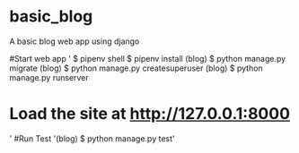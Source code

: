 # basic_blog
A basic blog web app using django

#Start web app
'
$ pipenv shell
$ pipenv install
(blog) $ python manage.py migrate
(blog) $ python manage.py createsuperuser
(blog) $ python manage.py runserver
# Load the site at http://127.0.0.1:8000
'
#Run Test
'(blog) $ python manage.py test'

